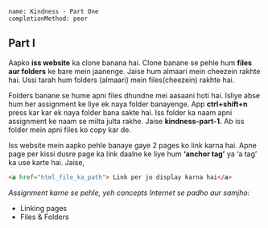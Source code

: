 ```ngMeta
name: Kindness - Part One
completionMethod: peer
```

## Part I
Aapko **iss website** ka clone banana hai. Clone banane se pehle hum **files aur folders** ke bare mein jaanenge. Jaise hum almaari mein cheezein rakhte hai. Ussi tarah hum folders (almaari) mein files(cheezein) rakhte hai.

Folders banane se hume apni files dhundne mei aasaani hoti hai. Isliye abse hum her assignment ke liye ek naya folder banayenge. App **ctrl+shift+n** press kar kar ek naya folder bana sakte hai. Iss folder ka naam apni assignment ke naam se milta julta rakhe. Jaise **kindness-part-1.** Ab iss folder mein apni files ko copy kar de. 

Iss website mein aapko pehle banaye gaye 2 pages ko link karna hai. Apne page per kissi dusre page ka link daalne ke liye hum **‘anchor tag’** ya ‘a tag’ ka use karte hai. Jaise,

```html
<a href="html_file_ka_path"> Link per jo display karna hai</a>
```

_Assignment karne se pehle, yeh concepts Internet se padho aur samjho:_	
- Linking pages
- Files & Folders

